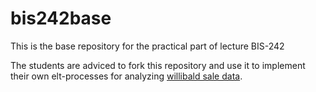 # bis242base
This is the base repository for the practical part of lecture BIS-242

The students are adviced to fork this repository and use it to implement their own elt-processes for analyzing [willibald sale data](https://github.com/ddvug/Willibald-Data).
